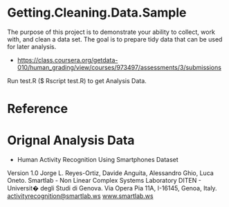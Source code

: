 # Getting.Cleaning.Data.Sample
The purpose of this project is to demonstrate your ability to collect, work with, and clean a data set. The goal is to prepare tidy data that can be used for later analysis.


* https://class.coursera.org/getdata-010/human_grading/view/courses/973497/assessments/3/submissions

Run test.R ($ Rscript test.R) to get Analysis Data.


# Reference
Orignal Analysis Data
============

* Human Activity Recognition Using Smartphones Dataset

Version 1.0
Jorge L. Reyes-Ortiz, Davide Anguita, Alessandro Ghio, Luca Oneto.
Smartlab - Non Linear Complex Systems Laboratory
DITEN - Universit� degli Studi di Genova.
Via Opera Pia 11A, I-16145, Genoa, Italy.
activityrecognition@smartlab.ws
www.smartlab.ws

